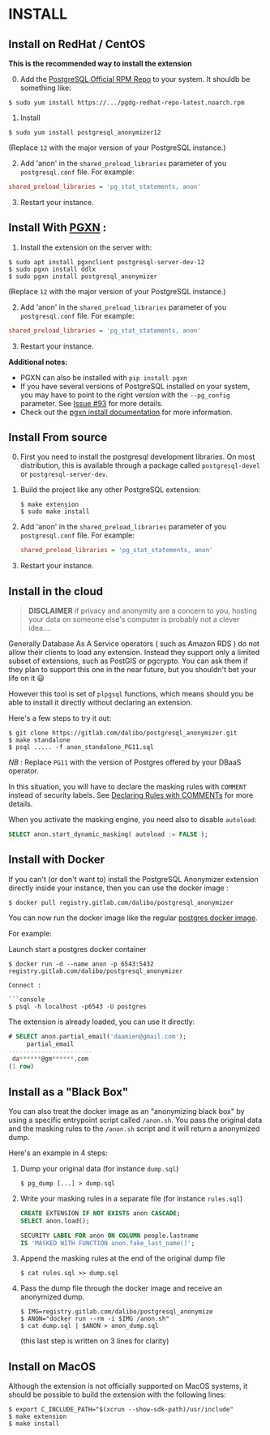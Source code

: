 INSTALL
===============================================================================

Install on RedHat / CentOS
------------------------------------------------------------------------------

**This is the recommended way to install the extension**


0. Add the [PostgreSQL Official RPM Repo] to your system. It shouldb be something like:

```console
$ sudo yum install https://.../pgdg-redhat-repo-latest.noarch.rpm
```

[PostgreSQL Official RPM Repo]: https://yum.postgresql.org/

1. Install 

```console
$ sudo yum install postgresql_anonymizer12
```

(Replace `12` with the major version of your PostgreSQL instance.)

2. Add 'anon' in the `shared_preload_libraries` parameter of you `postgresql.conf` file. For example:

```ini
shared_preload_libraries = 'pg_stat_statements, anon'
```

3. Restart your instance. 

Install With [PGXN](https://pgxn.org/) :
------------------------------------------------------------------------------


1. Install the extension on the server with:

```console
$ sudo apt install pgxnclient postgresql-server-dev-12
$ sudo pgxn install ddlx
$ sudo pgxn install postgresql_anonymizer
```

(Replace `12` with the major version of your PostgreSQL instance.)

2. Add 'anon' in the `shared_preload_libraries` parameter of you `postgresql.conf` file. For example:

```ini
shared_preload_libraries = 'pg_stat_statements, anon'
```

3. Restart your instance. 


**Additional notes:**

* PGXN can also be installed with `pip install pgxn`
* If you have several versions of PostgreSQL installed on your system, 
  you may have to point to the right version with the `--pg_config` 
  parameter. See [Issue #93] for more details.
* Check out the [pgxn install documentation] for more information.

[pgxn install documentation]: https://github.com/pgxn/pgxnclient/blob/master/docs/usage.rst#pgxn-install
[Issue #93]: https://gitlab.com/dalibo/postgresql_anonymizer/issues/93


Install From source
------------------------------------------------------------------------------

0. First you need to install the postgresql development libraries. On most
distribution, this is available through a package called `postgresql-devel`
or `postgresql-server-dev`.

1. Build the project like any other PostgreSQL extension:

   ```console
   $ make extension
   $ sudo make install
   ```

2. Add 'anon' in the `shared_preload_libraries` parameter of you `postgresql.conf` file. For example:

   ```ini
   shared_preload_libraries = 'pg_stat_statements, anon'
   ```

3. Restart your instance. 


Install in the cloud
------------------------------------------------------------------------------

> **DISCLAIMER** if privacy and anonymity are a concern to you, hosting your 
> data on someone else's computer is probably not a clever idea....

Generally Database As A Service operators ( such as Amazon RDS ) do not allow 
their clients to load any extension. Instead they support only a limited subset 
of extensions, such as PostGIS or pgcrypto. You can ask them if they plan to 
support this one in the near future, but you shouldn't bet your life on it 😃

However this tool is set of `plpgsql` functions, which means should you be able 
to install it directly without declaring an extension.

Here's a few steps to try it out:

```console
$ git clone https://gitlab.com/dalibo/postgresql_anonymizer.git
$ make standalone
$ psql ..... -f anon_standalone_PG11.sql
```

_NB_ : Replace `PG11` with the version of Postgres offered by your DBaaS operator.

In this situation, you will have to declare the masking rules with `COMMENT` instead 
of security labels. 
See [Declaring Rules with COMMENTs] for more details.

[Declaring Rules with COMMENTs]: declare_masking_rules.md#declaring-rules-with-comments 

When you activate the masking engine, you need also to disable `autoload`:

```sql
SELECT anon.start_dynamic_masking( autoload := FALSE );
```


Install with Docker
------------------------------------------------------------------------------

If you can't (or don't want to) install the PostgreSQL Anonymizer extension 
directly inside your instance, then you can use the docker image :

```console
$ docker pull registry.gitlab.com/dalibo/postgresql_anonymizer
```

You can now run the docker image like the regular [postgres docker image].

[postgres docker image]: https://hub.docker.com/_/postgres

For example:

Launch start a postgres docker container

```console
$ docker run -d --name anon -p 6543:5432 registry.gitlab.com/dalibo/postgresql_anonymizer

Connect :

```console
$ psql -h localhost -p6543 -U postgres
```

The extension is already loaded, you can use it directly:

```sql
# SELECT anon.partial_email('daamien@gmail.com');
     partial_email     
-----------------------
 da******@gm******.com
(1 row)
```

Install as a "Black Box"
------------------------------------------------------------------------------


You can also treat the docker image as an "anonymizing black box" by using a 
specific entrypoint script called `/anon.sh`. You pass the original data 
and the masking rules to the `/anon.sh` script and it will return a anonymized
dump.

Here's an example in 4 steps:

1. Dump your original data (for instance `dump.sql`)

   ```console
   $ pg_dump [...] > dump.sql
   ```

2. Write your masking rules in a separate file (for instance `rules.sql`)

   ```sql 
   CREATE EXTENSION IF NOT EXISTS anon CASCADE;
   SELECT anon.load();

   SECURITY LABEL FOR anon ON COLUMN people.lastname
   IS 'MASKED WITH FUNCTION anon.fake_last_name()';
   ```

3. Append the masking rules at the end of the original dump file

   ```console
   $ cat rules.sql >> dump.sql 
   ```

4. Pass the dump file through the docker image and receive an anonymized dump.

   ```console
   $ IMG=registry.gitlab.com/dalibo/postgresql_anonymize
   $ ANON="docker run --rm -i $IMG /anon.sh" 
   $ cat dump.sql | $ANON > anon_dump.sql
   ```

   (this last step is written on 3 lines for clarity)



Install on MacOS
------------------------------------------------------------------------------

Although the extension is not officially supported on MacOS systems, it should
be possible to build the extension with the following lines:

```console
$ export C_INCLUDE_PATH="$(xcrun --show-sdk-path)/usr/include" 
$ make extension
$ make install
```
